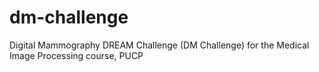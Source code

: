 # dm-challenge
Digital Mammography DREAM Challenge (DM Challenge) for the Medical Image Processing course, PUCP
